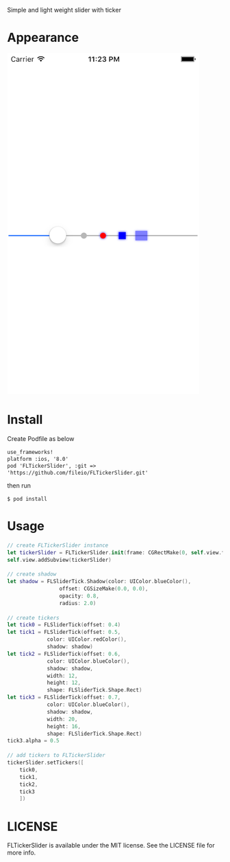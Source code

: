 Simple and light weight slider with ticker

# Appearance
![screen shot](screeen_shot.png)

# Install

Create Podfile as below

```
use_frameworks!
platform :ios, '8.0'
pod 'FLTickerSlider', :git => 'https://github.com/fileio/FLTickerSlider.git'
```

then run

```
$ pod install
```

# Usage

```swift
// create FLTickerSlider instance
let tickerSlider = FLTickerSlider.init(frame: CGRectMake(0, self.view.frame.size.height / 2, self.view.frame.size.width, 40))
self.view.addSubview(tickerSlider)

// create shadow
let shadow = FLSliderTick.Shadow(color: UIColor.blueColor(),
				 offset: CGSizeMake(0.0, 0.0),
				 opacity: 0.8,
				 radius: 2.0)

// create tickers
let tick0 = FLSliderTick(offset: 0.4)
let tick1 = FLSliderTick(offset: 0.5,
			 color: UIColor.redColor(),
			 shadow: shadow)
let tick2 = FLSliderTick(offset: 0.6,
			 color: UIColor.blueColor(),
			 shadow: shadow,
			 width: 12,
			 height: 12,
			 shape: FLSliderTick.Shape.Rect)
let tick3 = FLSliderTick(offset: 0.7,
			 color: UIColor.blueColor(),
			 shadow: shadow,
			 width: 20,
			 height: 16,
			 shape: FLSliderTick.Shape.Rect)
tick3.alpha = 0.5

// add tickers to FLTickerSlider
tickerSlider.setTickers([
    tick0,
    tick1,
    tick2,
    tick3
    ])
```

# LICENSE

FLTickerSlider is available under the MIT license. See the LICENSE file for more info.
